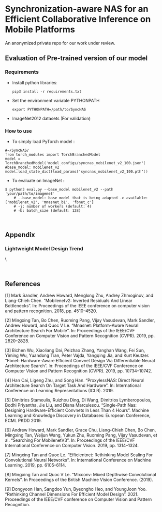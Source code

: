# Synchronization-aware NAS for an Efficient Collaborative Inference on Mobile Platforms

An anonymized private repo for our work under review.

## Evaluation of Pre-trained version of our model 

### Requirements
- Install python libraries:
  ```
  pip3 install -r requirements.txt
  ```
- Set the environment variable PYTHONPATH
  ```
  export PYTHONPATH=/path/to/SyncNAS
  ```
- ImageNet2012 datasets (For validation)

### How to use
- To simply load PyTorch model :
```
#~/SyncNAS/
from torch_modules import TorchBranchedModel
model = TorchBranchedModel('model_configs/syncnas_mobilenet_v2_100.json')	#base_model: mobilenet_v2    
model.load_state_dict(load_params('syncnas_mobilenet_v2_100.pth'))
```

- To evaluate on ImageNet :
```
$ python3 eval.py --base_model mobilenet_v2 --path 'your/path/to/imagenet'  
    # --base_model: base model that is being adapted -> available: ['mobilenet_v2', 'mnasnet_b1', 'fbnet_c']
    # -j: number of workers (default: 4)
    # -b: batch_size (default: 128)
```

<br>

## Appendix

### Lightweight Model Design Trend

\\<!-- 마크다운 테이블 첨부 -->


<br>

## References
[1] Mark Sandler, Andrew Howard, Menglong Zhu, Andrey Zhmoginov, and Liang-Chieh Chen. “Mobilenetv2: Inverted Residuals And Linear Bottlenecks”. In: Proceedings of the IEEE conference on computer vision and pattern recognition. 2018, pp. 4510–4520.

[2] Mingxing Tan, Bo Chen, Ruoming Pang, Vijay Vasudevan, Mark Sandler, Andrew Howard, and Quoc V Le. “Mnasnet: Platform-Aware Neural Architecture Search For Mobile”. In: Proceedings of the IEEE/CVF Conference on Computer Vision and Pattern Recognition (CVPR). 2019, pp. 2820–2828.

[3] Bichen Wu, Xiaoliang Dai, Peizhao Zhang, Yanghan Wang, Fei Sun, Yiming Wu, Yuandong Tian, Peter Vajda, Yangqing Jia, and Kurt Keutzer. “Fbnet: Hardware-Aware Efficient Convnet Design Via Differentiable Neural Architecture Search”. In: Proceedings of the IEEE/CVF Conference on Computer Vision and Pattern Recognition (CVPR). 2019, pp. 10734–10742.

[4] Han Cai, Ligeng Zhu, and Song Han. “ProxylessNAS: Direct Neural Architecture Search On Target Task And Hardware”. In: International Conference on Learning Representations (ICLR). 2019.

[5] Dimitrios Stamoulis, Ruizhou Ding, Di Wang, Dimitrios Lymberopoulos, Bodhi Priyantha, Jie Liu, and Diana Marculescu. “Single-Path Nas: Designing Hardware-Efficient Convnets In Less Than 4 Hours”. Machine Learning and Knowledge Discovery in Databases: European Conference, ECML PKDD 2019.

[6] Andrew Howard, Mark Sandler, Grace Chu, Liang-Chieh Chen, Bo Chen, Mingxing Tan, Weijun Wang, Yukun Zhu, Ruoming Pang, Vijay Vasudevan, et al. “Searching For MobilenetV3”. In: Proceedings of the IEEE/CVF International Conference on Computer Vision. 2019, pp. 1314–1324.

[7] Mingxing Tan and Quoc Le. “Efficientnet: Rethinking Model Scaling For Convolutional Neural Networks”. In: International Conference on Machine Learning. 2019, pp. 6105–6114.

[8] Mingxing Tan and Quoc V Le. “Mixconv: Mixed Depthwise Convolutional Kernels”.  In Proceedings of the British Machine Vision Conference. (2019).

[9] Dongyoon Han, Sangdoo Yun, Byeongho Heo, and YoungJoon Yoo. “Rethinking Channel Dimensions For Efficient Model Design”. 2021. Proceedings of the IEEE/CVF conference on Computer Vision and Pattern Recognition.
